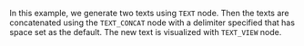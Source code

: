 In this example, we generate two texts using `TEXT` node. Then the texts are concatenated using the `TEXT_CONCAT` node with a delimiter specified that has space set as the default. The new text is visualized with `TEXT_VIEW` node.